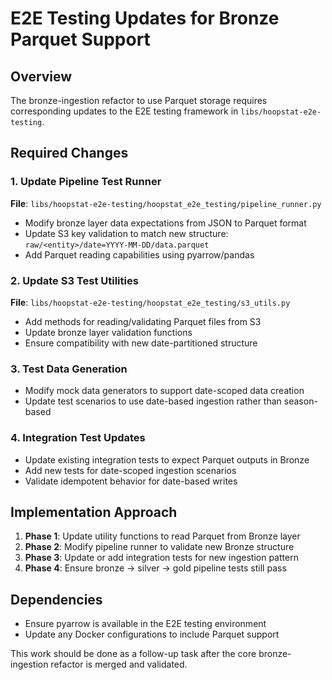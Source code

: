 # E2E Testing Updates for Bronze Parquet Support

## Overview
The bronze-ingestion refactor to use Parquet storage requires corresponding updates to the E2E testing framework in `libs/hoopstat-e2e-testing`.

## Required Changes

### 1. Update Pipeline Test Runner
**File**: `libs/hoopstat-e2e-testing/hoopstat_e2e_testing/pipeline_runner.py`

- Modify bronze layer data expectations from JSON to Parquet format
- Update S3 key validation to match new structure: `raw/<entity>/date=YYYY-MM-DD/data.parquet`
- Add Parquet reading capabilities using pyarrow/pandas

### 2. Update S3 Test Utilities  
**File**: `libs/hoopstat-e2e-testing/hoopstat_e2e_testing/s3_utils.py`

- Add methods for reading/validating Parquet files from S3
- Update bronze layer validation functions
- Ensure compatibility with new date-partitioned structure

### 3. Test Data Generation
- Modify mock data generators to support date-scoped data creation
- Update test scenarios to use date-based ingestion rather than season-based

### 4. Integration Test Updates
- Update existing integration tests to expect Parquet outputs in Bronze
- Add new tests for date-scoped ingestion scenarios
- Validate idempotent behavior for date-based writes

## Implementation Approach

1. **Phase 1**: Update utility functions to read Parquet from Bronze layer
2. **Phase 2**: Modify pipeline runner to validate new Bronze structure
3. **Phase 3**: Update or add integration tests for new ingestion pattern
4. **Phase 4**: Ensure bronze → silver → gold pipeline tests still pass

## Dependencies
- Ensure pyarrow is available in the E2E testing environment
- Update any Docker configurations to include Parquet support

This work should be done as a follow-up task after the core bronze-ingestion refactor is merged and validated.